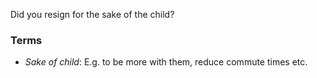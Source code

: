 Did you resign for the sake of the child?

### Terms
* *Sake of child*: E.g. to be more with them, reduce commute times etc.
